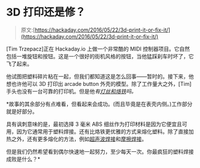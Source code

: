 # 3D 打印还是修？

> 原文:[https://hackaday.com/2016/05/22/3d-print-it-or-fix-it/](https://hackaday.com/2016/05/22/3d-print-it-or-fix-it/)

[Tim Trzepacz]正在 Hackaday.io 上做一个非常酷的 MIDI 控制器项目。它自然包括一堆旋钮和按钮。这是一个很好的街机风格的按钮，当他猛踩刹车时坏了，它飞了起来。

他试图把塑料碎片粘在一起，但我们都知道这是怎么回事——暂时的。接下来，他想也许他可以 3D 打印出 arcade button 外壳的模型。除了工作量大之外，[Tim]手头也没有一台可靠的打印机。但是他*有[灯丝和烙铁](https://hackaday.io/project/8027-twister-a-play-on-midi-controllers)吗。*

 *故事的其余部分有点难看，但看起来会成功。(而且毕竟是在表壳内侧。)工作部分就是好部分。

具有讽刺意味的是，最初选择 3 毫米 ABS 细丝作为打印材料是因为它便宜且可用，因为它通常用于塑料焊接。还有比烙铁更优雅的方式来熔化塑料。除了直接加热之外，还有更多熔化的方法，例如[超声波焊接](http://hackaday.com/2014/12/30/3d-printing-technique-friction-welding/)和[摩擦焊接](http://hackaday.com/2014/12/30/3d-printing-technique-friction-welding/)。

但是我们仍然希望看到偶尔快速地一起努力，至少每天一次。你最疯狂的塑料焊接成败是什么？*